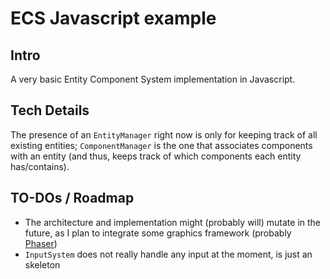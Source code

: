 # ECS Javascript example

## Intro

A very basic Entity Component System implementation in Javascript.

## Tech Details

The presence of an `EntityManager` right now is only for keeping track of all existing entities; `ComponentManager` is the one that associates components with an entity (and thus, keeps track of which components each entity has/contains).

## TO-DOs / Roadmap

- The architecture and implementation might (probably will) mutate in the future, as I plan to integrate some graphics framework (probably [Phaser](https://phaser.io/))
- `InputSystem` does not really handle any input at the moment, is just an skeleton